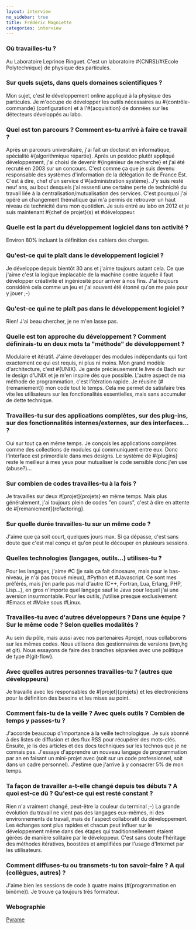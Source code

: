 ```yaml
---
layout: interview
no_sidebar: true
title: Frédéric Magniette
categories: interview
---
```

### Où travailles-tu ?

Au Laboratoire Leprince Ringuet. C'est un laboratoire #{CNRS}/#{Ecole Polytechnique} de physique des particules.

### Sur quels sujets, dans quels domaines scientifiques ?

Mon sujet, c'est le développement online appliqué à la physique des particules. Je m'occupe de développer les outils nécessaires au #{contrôle-commande} (configuration) et à l'#{acquisition} de données sur les détecteurs développés au labo.

### Quel est ton parcours ? Comment es-tu arrivé à faire ce travail ?

Après un parcours universitaire, j'ai fait un doctorat en informatique, spécialité #{algorithmique répartie}. Après un postdoc plutôt appliqué développement, j'ai choisi de devenir #{ingénieur de recherche} et j'ai été recruté en 2003 sur un concours. C'est comme ça que je suis devenu responsable des systèmes d'information de la délégation Ile de France Est. C'est à dire, chef d'un service d'#{administration système}. J'y suis resté neuf ans, au bout desquels j'ai ressenti une certaine perte de technicité du travail liée à la centralisation/mutualisation des services. C'est pourquoi j'ai opéré un changement thématique qui m'a permis de retrouver un haut niveau de technicité dans mon quotidien. Je suis entré au labo en 2012 et je suis maintenant #{chef de projet}(s) et #développeur.

### Quelle est la part du développement logiciel dans ton activité ?

Environ 80% incluant la définition des cahiers des charges.

### Qu'est-ce qui te plaît dans le développement logiciel ?

Je développe depuis bientôt 30 ans et j'aime toujours autant cela. Ce que j'aime c'est la logique implacable de la machine contre laquelle il faut développer créativité et ingéniosité pour arriver à nos fins. J'ai toujours considéré cela comme un jeu et j'ai souvent été étonné qu'on me paie pour y jouer ;-)

### Qu'est-ce qui ne te plaît pas dans le développement logiciel ?

Rien! J'ai beau chercher, je ne m'en lasse pas.

### Quelle est ton approche du développement ? Comment définirais-tu en deux mots ta "méthode" de développement ?

Modulaire et itératif. J'aime développer des modules indépendants qui font exactement ce qui est requis, ni plus ni moins. Mon grand modèle d'architecture, c'est #{UNIX}. Je garde précieusement le livre de Bach sur le design d'UNIX et je m'en inspire dès que possible. L'autre aspect de ma méthode de programmation, c'est l'itération rapide. Je réusine (#{remaniement}) mon code tout le temps. Cela me permet de satisfaire très vite les utilisateurs sur les fonctionalités essentielles, mais sans accumuler de dette technique.

### Travailles-tu sur des applications complètes, sur des plug-ins, sur des fonctionnalités internes/externes, sur des interfaces... ?

Oui sur tout ça en même temps. Je conçois les applications complètes comme des collections de modules qui communiquent entre eux. Donc l'interface est primordiale dans mes designs. Le système de #{plugins} reste le meilleur à mes yeux pour mutualiser le code sensible donc j'en use (abuse?)...

### Sur combien de codes travailles-tu à la fois ?

Je travailles sur deux #[projet]{projets} en même temps. Mais plus généralement, j'ai toujours plein de codes "en cours", c'est à dire en attente de #[remaniement]{refactoring}.

### Sur quelle durée travailles-tu sur un même code ?

J'aime que ça soit court, quelques jours max. Si ça dépasse, c'est sans doute que c'est mal conçu et qu'on peut le découper en plusieurs sessions.

### Quelles technologies (langages, outils...) utilises-tu ?

Pour les langages, j'aime #C (je sais ça fait dinosaure, mais pour le bas-niveau, je n'ai pas trouvé mieux), #Python et #Javascript. Ce sont mes préférés, mais j'en parle pas mal d'autre (C++, Fortran, Lua, Erlang, PHP, Lisp...), en gros n'importe quel langage sauf le Java pour lequel j'ai une aversion insurmontable. Pour les outils, j'utilise presque exclusivement #Emacs et #Make sous #Linux.

### Travailles-tu avec d'autres développeurs ? Dans une équipe ? Sur le même code ? Selon quelles modalités ?

Au sein du pôle, mais aussi avec nos partenaires #projet, nous collaborons sur les mêmes codes. Nous utilisons des gestionnaires de versions (svn,hg et git). Nous essayons de faire des branches séparées avec une politique de type #{git-flow}.

### Avec quelles autres personnes travailles-tu ? (autres que développeurs)

Je travaille avec les responsables de #[projet]{projets} et les électroniciens pour la définition des besoins et les mises au point.

### Comment fais-tu de la veille ? Avec quels outils ? Combien de temps y passes-tu ?

J'accorde beaucoup d'importance à la veille technologique. Je suis abonné à des listes de diffusion et des flux RSS pour récupérer des mots-clés. Ensuite, je lis des articles et des docs techniques sur les technos que je ne connais pas. J'essaye d'apprendre un nouveau langage de programmation par an en faisant un mini-projet avec (soit sur un code professionnel, soit dans un cadre personnel). J'estime que j'arrive à y consacrer 5% de mon temps.

### Ta façon de travailler a-t-elle changé depuis tes débuts ? A quoi est-ce dû ? Qu'est-ce qui est resté constant ?

Rien n'a vraiment changé, peut-être la couleur du terminal ;-) La grande évolution du travail ne vient pas des langages eux-mêmes, ni des environnements de travail, mais de l'aspect collaboratif du développement. Les échanges sont plus rapides et chacun peut influer sur le développement même dans des étapes qui traditionnellement étaient gérées de manière solitaire par le développeur. C'est sans doute l'héritage des méthodes itératives, boostées et amplifiées par l'usage d'Internet par les utilisateurs.

### Comment diffuses-tu ou transmets-tu ton savoir-faire ? A qui (collègues, autres) ?

J'aime bien les sessions de code à quatre mains (#{programmation en binôme}). Je trouve ça toujours très formateur.

### Webographie

[Pyrame](http://llr.in2p3.fr/sites/pyrame/)
